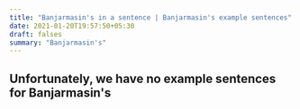 ```yaml
---
title: "Banjarmasin's in a sentence | Banjarmasin's example sentences"
date: 2021-01-20T19:57:50+05:30
draft: falses
summary: "Banjarmasin's"
---
```

## Unfortunately, we have no example sentences for Banjarmasin's                 
